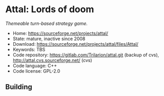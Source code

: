 # Attal: Lords of doom

_Themeable turn-based strategy game._

- Home: https://sourceforge.net/projects/attal/
- State: mature, inactive since 2008
- Download: https://sourceforge.net/projects/attal/files/Attal/
- Keywords: TBS
- Code repository: https://gitlab.com/Trilarion/attal.git (backup of cvs), http://attal.cvs.sourceforge.net/ (cvs)
- Code language: C++
- Code license: GPL-2.0

## Building

